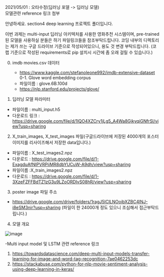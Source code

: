 2021/05/01 : 오타수정(딥러닝 포델 -> 딥러닝 모델)  
모델관련 reference 링크 첨부

안녕하세요. section4 deep learning 프로젝트 폴더입니다.

이번 과제는 multi-input 딥러닝 아키텍처를 사용한 영화추천 시스템이며,
pre-trained된 모델을 사용하실 분들은 하기 파일링크들을 참조부탁드립니다.
코딩 내부의 디렉토리는 제가 쓰는 구글 드라이브 기준으로 작성되어있으니, 용도 것 변경 부탁드립니다.
(코랩 기준으로 작성된 requirements로 pip 설치시 시간에 좀 오래 걸릴 수 있습니다.)

0. imdb movies.csv 데이터
   - https://www.kaggle.com/stefanoleone992/imdb-extensive-dataset
0-1. Glove word embedding corpus
   - 파일이름 : glove.6B.100d
   - https://nlp.stanford.edu/projects/glove/

1. 딥러닝 모델 파라미터 
  - 파일이름 : multi_input.h5
  - 다운로드 링크 : https://drive.google.com/file/d/1lQO4XZCry1jLg5_A4Wa8GjkyqiGNfrSl/view?usp=sharing
2. X_train_images, X_test_images 파일(구글드라이브에 저장된 4000개의 포스터 이미지를 리사이즈해서 저장한 data입니다.)
  - 파일이름 : X_test_images2.npz
  - 다운로드 : https://drive.google.com/file/d/1-ExagduAfNIPVRPiiMR8dbYUCuW-A9dh/view?usp=sharing
  - 파일이름 :X_train_images2.npz
  - 다운로드 : https://drive.google.com/file/d/1-3XzeFZFFBdTZ1zG3u9LZoORDIvS08hR/view?usp=sharing
3. poster image 파일 주소
  - https://drive.google.com/drive/folders/1ragJ5lClLNOoibXZBC4lNJ-i8eSM3nir?usp=sharing
    (파일이 한 24000개 정도 있으니 조심해서 접근부탁드립니다.)
    
    
4. 모델 개요

![image](https://user-images.githubusercontent.com/13134929/129921099-d581fed3-df12-4bf3-a328-be7bbee31326.png)

-Multi input model 및 LSTM 관련 reference 링크

1. https://towardsdatascience.com/deep-multi-input-models-transfer-learning-for-image-and-word-tag-recognition-7ae0462253dc
2. https://stackabuse.com/python-for-nlp-movie-sentiment-analysis-using-deep-learning-in-keras/
